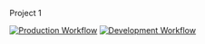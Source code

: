 Project 1

[![Production Workflow](https://github.com/zhenyalinski/Project123/actions/workflows/prod.yml/badge.svg)](https://github.com/zhenyalinski/Project123/actions/workflows/prod.yml)
[![Development Workflow](https://github.com/zhenyalinski/Project123/actions/workflows/dev.yml/badge.svg)](https://github.com/zhenyalinski/Project123/actions/workflows/dev.yml)
